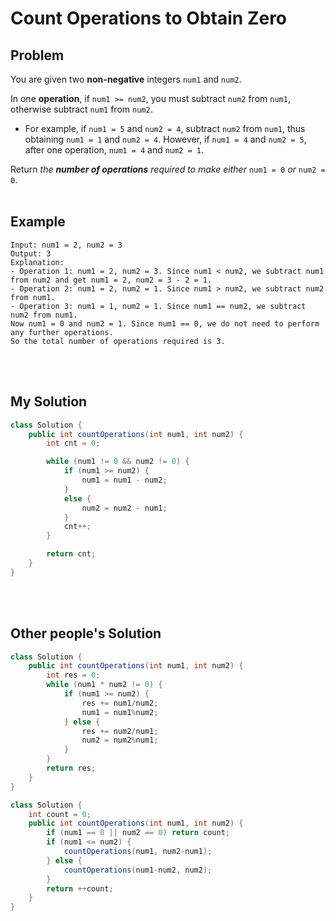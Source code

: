 # Count Operations to Obtain Zero

## Problem
You are given two **non-negative** integers `num1` and `num2`.

In one **operation**, if `num1 >= num2`, you must subtract `num2` from `num1`, otherwise subtract `num1` from `num2`.

- For example, if `num1 = 5` and `num2 = 4`, subtract `num2` from `num1`, thus obtaining `num1 = 1` and `num2 = 4`. However, if `num1 = 4` and `num2 = 5`, after one operation, `num1 = 4` and `num2 = 1`.

Return *the **number of operations** required to make either* `num1 = 0` *or* `num2 = 0`.
<br><br>

## Example
```
Input: num1 = 2, num2 = 3
Output: 3
Explanation: 
- Operation 1: num1 = 2, num2 = 3. Since num1 < num2, we subtract num1 from num2 and get num1 = 2, num2 = 3 - 2 = 1.
- Operation 2: num1 = 2, num2 = 1. Since num1 > num2, we subtract num2 from num1.
- Operation 3: num1 = 1, num2 = 1. Since num1 == num2, we subtract num2 from num1.
Now num1 = 0 and num2 = 1. Since num1 == 0, we do not need to perform any further operations.
So the total number of operations required is 3.
```
<br><br>

## My Solution
```java
class Solution {
    public int countOperations(int num1, int num2) {
        int cnt = 0;

        while (num1 != 0 && num2 != 0) {
            if (num1 >= num2) {
                num1 = num1 - num2;
            }
            else {
                num2 = num2 - num1;
            }
            cnt++;
        }

        return cnt;
    }
}
```
<br><br>
## Other people's Solution
```java
class Solution {
	public int countOperations(int num1, int num2) {
		int res = 0;
		while (num1 * num2 != 0) {
			if (num1 >= num2) {
				res += num1/num2;
				num1 = num1%num2;
			} else {
				res += num2/num1;
				num2 = num2%num1;
			}
		}
		return res;
	}
}
```
```java
class Solution {
	int count = 0;
	public int countOperations(int num1, int num2) {
		if (num1 == 0 || num2 == 0) return count;
		if (num1 <= num2) {
			countOperations(num1, num2-num1);
		} else {
			countOperations(num1-num2, num2);
		}
		return ++count;
	}
}
```